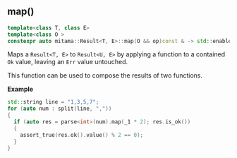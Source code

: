 ## map()

```cpp
template<class T, class E>
template<class O >
constexpr auto mitama::Result<T, E>::map(O && op)const & -> std::enable_if_t<std::is_invocable_v<O, T>, Result<std::invoke_result_t<O, T>, E>>
```

Maps a `Result<T, E>` to `Result<U, E>` by applying a function to a contained `Ok` value, leaving an `Err` value untouched.

This function can be used to compose the results of two functions.

**Example**

```cpp
std::string line = "1,3,5,7";
for (auto num : split(line, ","))
{
  if (auto res = parse<int>(num).map(_1 * 2); res.is_ok())
  {
    assert_true(res.ok().value() % 2 == 0);
  }
}
```
